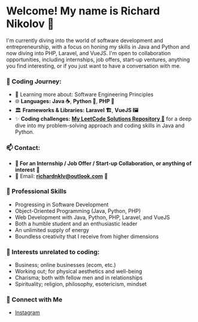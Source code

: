 # Welcome! My name is Richard Nikolov 👋

I'm currently diving into the world of software development and entrepreneurship, with a focus on honing my skills in Java and Python and now diving into PHP, Laravel, and VueJS. I'm open to collaboration opportunities, including internships, job offers, start-up ventures, anything you find interesting, or if you just want to have a conversation with me.


### 🚀 Coding Journey:
- 🌱 Learning more about: Software Engineering Principles 
- 🌐 **Languages:** **Java ☕️**, **Python 🐍**, **PHP 🐘**
- 🏛️ **Frameworks & Libraries:** **Laravel 🏗️**, **VueJS 🖼️**
- ✨ **Coding challenges:** **[My LeetCode Solutions Repository 🌟](https://github.com/richardnklv/LeetCodeProblems)** for a deep dive into my problem-solving approach and coding skills in Java and Python.

### 📫 Contact: 
- **🚀 For an Internship / Job Offer / Start-up Collaboration, or anything of interest** 🌟
- 📧 Email: **richardnklv@outlook.com** 🌟

### 💼 Professional Skills
- Progressing in Software Development
- Object-Oriented Programming (Java, Python, PHP)
- Web Development with Java, Python, PHP, Laravel, and VueJS
- Both a humble student and an enthusiastic leader
- An unlimited supply of energy
- Boundless creativity that I receive from higher dimensions

### 🎯 Interests unrelated to coding:
- Business; online businesses (ecom, etc.)
- Working out; for physical aesthetics and well-being
- Charisma; both with fellow men and in relationships
- Spirituality; religion, philosophy, esotericism, mindset

### 🔗 Connect with Me
- [Instagram](https://www.instagram.com/richard.nklv)

<!--
**richardnklv/richardnklv** is a ✨ _special_ ✨ repository because its `README.md` (this file) appears on your GitHub profile.


-->
